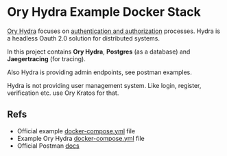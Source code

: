 # Ory Hydra Example Docker Stack

[Ory Hydra](https://www.ory.sh/hydra/) focuses on [authentication and authorization](https://auth0.com/docs/get-started/identity-fundamentals/authentication-and-authorization) processes. Hydra is a headless Oauth 2.0 solution for distributed systems.

In this project contains **Ory Hydra**, **Postgres** (as a database) and **Jaegertracing** (for tracing).

Also Hydra is providing admin endpoints, see postman examples.

Hydra is not providing user management system. Like login, register, verification etc. use Ory Kratos for that.

## Refs

- Official example [docker-compose.yml](https://github.com/ory/hydra/blob/master/quickstart.yml) file
- Example Ory Hydra [docker-compose.yml](https://github.com/yusufsyaifudin/oauth2-example-hydra/blob/master/docker-compose.yml) file
- Official Postman [docs](https://www.postman.com/ory-docs/workspace/ory)